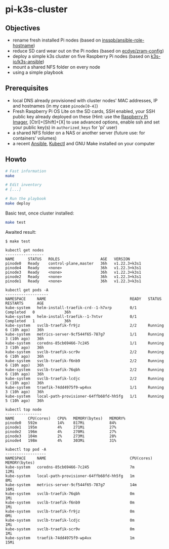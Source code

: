 # pi-k3s-cluster

## Objectives

- rename fresh installed Pi nodes (based on [insspb/ansible-role-hostname](https://github.com/insspb/ansible-role-hostname))
- reduce SD card wear out on the Pi nodes (based on [ecdye/zram-config](https://github.com/ecdye/zram-config)) 
- deploy a simple k3s cluster on five Raspberry Pi nodes (based on [k3s-io/k3s-ansible](https://github.com/k3s-io/k3s-ansible))
- mount a shared NFS folder on every node
- using a simple playbook


## Prerequisites

- local DNS already provisioned with cluster nodes' MAC addresses, IP and hostnames (in my case `pinode[0-4]`)
- Fresh Raspberry Pi OS Lite on the SD cards, SSH enabled, your SSH public key already deployed on these (Hint: use the [Raspberry Pi Imager](https://www.raspberrypi.com/software/), [Ctrl]+[Shift]+[X] to use advanced options, enable ssh and set your public key(s) in `authorized_keys` for 'pi' user)
- a shared NFS folder on a NAS or another server (future use: for containers' volumes)
- a recent [Ansible](https://docs.ansible.com/ansible/latest/index.html), [Kubectl](https://kubernetes.io/fr/docs/tasks/tools/install-kubectl/) and GNU Make installed on your computer


## Howto

```bash
# Fast information
make

# Edit inventory 
# [...]

# Run the playbook
make deploy
```

Basic test, once cluster installed:

```bash
make test
```

Awaited result:
```
$ make test

kubectl get nodes
-----------------
NAME      STATUS   ROLES                  AGE   VERSION
pinode0   Ready    control-plane,master   36h   v1.22.3+k3s1
pinode4   Ready    <none>                 36h   v1.22.3+k3s1
pinode3   Ready    <none>                 36h   v1.22.3+k3s1
pinode2   Ready    <none>                 36h   v1.22.3+k3s1
pinode1   Ready    <none>                 36h   v1.22.3+k3s1

kubectl get pods -A
-------------------
NAMESPACE     NAME                                     READY   STATUS      RESTARTS      AGE
kube-system   helm-install-traefik-crd--1-h7xrp        0/1     Completed   0             36h
kube-system   helm-install-traefik--1-7ntvr            0/1     Completed   1             36h
kube-system   svclb-traefik-fr9jz                      2/2     Running     6 (10h ago)   36h
kube-system   metrics-server-9cf544f65-787g7           1/1     Running     3 (10h ago)   36h
kube-system   coredns-85cb69466-7c245                  1/1     Running     3 (10h ago)   36h
kube-system   svclb-traefik-scr9v                      2/2     Running     6 (10h ago)   36h
kube-system   svclb-traefik-f6nb9                      2/2     Running     6 (10h ago)   36h
kube-system   svclb-traefik-76qbh                      2/2     Running     6 (10h ago)   36h
kube-system   svclb-traefik-lcdjc                      2/2     Running     6 (10h ago)   36h
kube-system   traefik-74dd4975f9-wp4vx                 1/1     Running     3 (10h ago)   36h
kube-system   local-path-provisioner-64ffb68fd-hh5fg   1/1     Running     5 (10h ago)   36h

kubectl top node
----------------
NAME      CPU(cores)   CPU%   MEMORY(bytes)   MEMORY%
pinode0   592m         14%    817Mi           84%
pinode1   195m         4%     271Mi           27%
pinode2   196m         4%     270Mi           27%
pinode3   104m         2%     273Mi           28%
pinode4   198m         4%     303Mi           31%

kubectl top pod -A
------------------
NAMESPACE     NAME                                     CPU(cores)   MEMORY(bytes)
kube-system   coredns-85cb69466-7c245                  7m           12Mi
kube-system   local-path-provisioner-64ffb68fd-hh5fg   1m           8Mi
kube-system   metrics-server-9cf544f65-787g7           14m          16Mi
kube-system   svclb-traefik-76qbh                      0m           1Mi
kube-system   svclb-traefik-f6nb9                      0m           1Mi
kube-system   svclb-traefik-fr9jz                      0m           0Mi
kube-system   svclb-traefik-lcdjc                      0m           1Mi
kube-system   svclb-traefik-scr9v                      0m           1Mi
kube-system   traefik-74dd4975f9-wp4vx                 1m           15Mi
```
